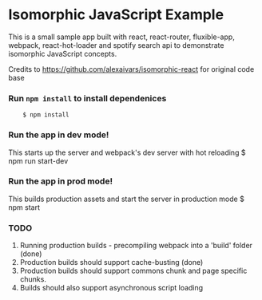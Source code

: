Isomorphic JavaScript Example
===================

This is a small sample app built with react, react-router, fluxible-app, webpack, react-hot-loader and spotify search api to demonstrate isomorphic JavaScript concepts.

Credits to https://github.com/alexaivars/isomorphic-react for original code base

### Run `npm install` to install dependenices
		$ npm install

### Run the app in dev mode!

This starts up the server and webpack's dev server with hot reloading
		$ npm run start-dev

### Run the app in prod mode!

This builds production assets and start the server in production mode
    $ npm start

### TODO 

1. Running production builds - precompiling webpack into a 'build' folder (done)
2. Production builds should support cache-busting (done)
3. Production builds should support commons chunk and page specific chunks. 
4. Builds should also support asynchronous script loading